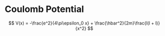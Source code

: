 # Coulomb Potential
$$
V(x) = -\frac{e^2}{4\pi\epsilon_0 x} + \frac{\hbar^2}{2m}\frac{l(l + l)}{x^2} $$